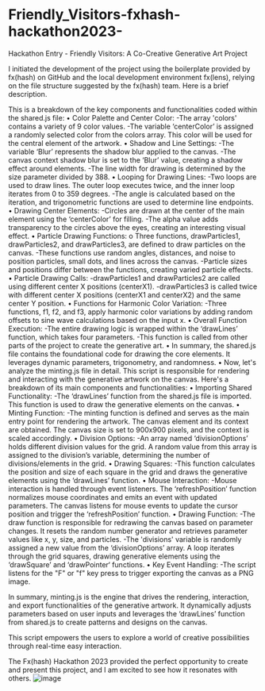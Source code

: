 # Friendly_Visitors-fxhash-hackathon2023-
Hackathon Entry - Friendly Visitors: A Co-Creative Generative Art Project

I initiated the development of the project using the boilerplate provided by fx(hash) on GitHub and the local development environment fx(lens), relying on the file structure suggested by the fx(hash) team. Here is a brief description. 

This is a breakdown of the key components and functionalities coded within the shared.js file:
•	Color Palette and Center Color:
 -The array 'colors' contains a variety of 9 color values.
 -The variable ‘centerColor’ is assigned a randomly selected color from the colors array. This color will be used for the central element of the artwork.
•	Shadow and Line Settings:
 -The variable ‘Blur’ represents the shadow blur applied to the canvas.
 -The canvas context shadow blur is set to the ‘Blur’ value, creating a shadow effect around elements.
 -The line width for drawing is determined by the size parameter divided by 388.
•	Looping for Drawing Lines:
 -Two loops are used to draw lines. The outer loop executes twice, and the inner loop iterates from 0 to 
  359 degrees.
 -The angle is calculated based on the iteration, and trigonometric functions are used to determine line 
  endpoints.
•	Drawing Center Elements:
  -Circles are drawn at the center of the main element using the ‘centerColor’ for filling.
  -The alpha value adds transparency to the circles above the eyes, creating an interesting visual effect.
•	Particle Drawing Functions:
o	Three functions, drawParticles1, drawParticles2, and drawParticles3, are defined to draw particles on the canvas.
  -These functions use random angles, distances, and noise to position particles, small dots, and lines across the canvas.
  -Particle sizes and positions differ between the functions, creating varied particle effects.
•	Particle Drawing Calls:
  -drawParticles1 and drawParticles2 are called using different center X positions (centerX1).
  -drawParticles3 is called twice with different center X positions (centerX1 and centerX2) and the same center Y position.
•	Functions for Harmonic Color Variation:
 -Three functions, f1, f2, and f3, apply harmonic color variations by adding random offsets to sine wave calculations based on the input x.
•	Overall Function Execution:
  -The entire drawing logic is wrapped within the ‘drawLines’ function, which takes four parameters.
  -This function is called from other parts of the project to create the generative art.
•	In summary, the shared.js file contains the foundational code for drawing the core elements. It leverages dynamic parameters, trigonometry, and randomness.
•	Now, let's analyze the minting.js file in detail. This script is responsible for rendering and interacting with the generative artwork on the canvas. Here's a breakdown of its main components and functionalities:
•	Importing Shared Functionality:
  -The ‘drawLines’ function from the shared.js file is imported. This function is used to draw the generative elements on the canvas.
•	Minting Function:
  -The minting function is defined and serves as the main entry point for rendering the artwork. The canvas element and its context are obtained. The canvas size is set to 900x900 pixels, and the context is scaled accordingly.
•	Division Options:
  -An array named ‘divisionOptions’ holds different division values for the grid. A random value from this array is assigned to the division’s variable, determining the number of divisions/elements in the grid.
•	Drawing Squares:
  -This function calculates the position and size of each square in the grid and draws the generative elements using the ‘drawLines’ function.
•	Mouse Interaction:
  -Mouse interaction is handled through event listeners. The ‘refreshPosition’ function normalizes mouse coordinates and emits an event with updated parameters. The canvas listens for mouse events to update the cursor position and trigger the ‘refreshPosition’ function.
•	Drawing Function:
  -The draw function is responsible for redrawing the canvas based on parameter changes. It resets the random number generator and retrieves parameter values like x, y, size, and particles. 
  -The 'divisions' variable is randomly assigned a new value from the ‘divisionOptions’ array. A loop iterates through the grid squares, drawing generative elements using the ‘drawSquare’ and ‘drawPointer‘ functions.
•	Key Event Handling:
  -The script listens for the "F" or "f" key press to trigger exporting the canvas as a PNG image.

In summary, minting.js is the engine that drives the rendering, interaction, and export functionalities of the generative artwork. It dynamically adjusts parameters based on user inputs and leverages the ‘drawLines’ function from shared.js to create patterns and designs on the canvas. 

This script empowers the users to explore a world of creative possibilities through real-time easy interaction.

The Fx(hash) Hackathon 2023 provided the perfect opportunity to create and present this project, and I am excited to see how it resonates with others. 
![image](https://github.com/DoraVlady/Friendly_Visitors-fxhash-hackathon2023-/assets/61335910/c2b31779-d8b3-4382-8649-c7ec58af3f10)


